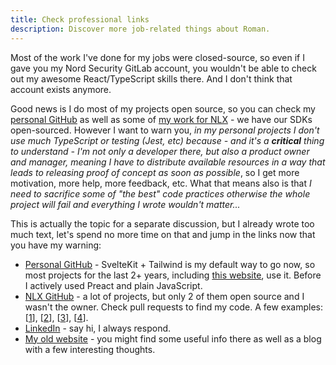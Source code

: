 ```yaml
---
title: Check professional links
description: Discover more job-related things about Roman.
---
```


Most of the work I've done for my jobs were closed-source, so even if I gave you my Nord Security GitLab account, you wouldn't be able to check out my awesome React/TypeScript skills there. And I don't think that account exists anymore.

Good news is I do most of my projects open source, so you can check my [personal GitHub](https://github.com/RomanistHere/) as well as some of [my work for NLX](https://github.com/nlxai/voice-compass-sdk/pull/33) - we have our SDKs open-sourced. However I want to warn you, _in my personal projects I don't use much TypeScript or testing (Jest, etc) because - and it's a **critical** thing to understand - I'm not only a developer there, but also a product owner and manager, meaning I have to distribute available resources in a way that leads to releasing proof of concept as soon as possible_, so I get more motivation, more help, more feedback, etc. What that means also is that _I need to sacrifice some of "the best" code practices otherwise the whole project will fail and everything I wrote wouldn't matter..._

This is actually the topic for a separate discussion, but I already wrote too much text, let's spend no more time on that and jump in the links now that you have my warning:

- [Personal GitHub](https://github.com/RomanistHere/) - SvelteKit + Tailwind is my default way to go now, so most projects for the last 2+ years, including [this website](https://github.com/RomanistHere/RomanistHere.dev), use it. Before I actively used Preact and plain JavaScript. 
- [NLX GitHub](https://github.com/RomanistNLX) - a lot of projects, but only 2 of them open source and I wasn't the owner. Check pull requests to find my code. A few examples: [[1](https://github.com/nlxai/voice-compass-sdk/pull/33)], [[2](https://github.com/nlxai/voice-compass-sdk/pull/20/files)], [[3](https://github.com/nlxai/voice-compass-sdk/pull/37)], [[4](https://github.com/nlxai/chat-sdk/pull/15)].
- [LinkedIn](https://www.linkedin.com/in/romanist/) - say hi, I always respond.
- [My old website](https://romanisthere.github.io/) - you might find some useful info there as well as a blog with a few interesting thoughts. 